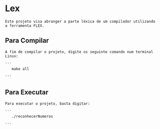 # Lex
	Este projeto visa abranger a parte léxica de um compilador utilizando a ferramenta FLEX.


## Para Compilar
	A fim de compilar o projeto, digite os seguinte comando num terminal Linux:

	```
	   make all

	```


## Para Executar

	Para executar o projeto, basta digitar:

	```
	   ./reconhecerNumeros

	```
